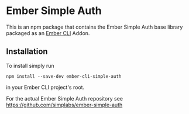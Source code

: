 #  Ember Simple Auth

This is an npm package that contains the Ember Simple Auth base library
packaged as an [Ember CLI](https://github.com/stefanpenner/ember-cli) Addon.

## Installation

To install simply run

```
npm install --save-dev ember-cli-simple-auth
```

in your Ember CLI project's root.

For the actual Ember Simple Auth repository see
https://github.com/simplabs/ember-simple-auth
